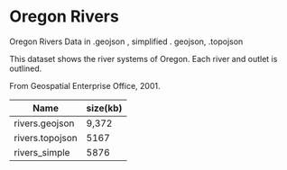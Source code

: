 # Oregon Rivers
Oregon Rivers Data in  .geojson , simplified . geojson,  .topojson 

This dataset shows the river systems of Oregon. Each river and outlet is outlined. 

From Geospatial Enterprise Office, 2001. 



| Name            | size(kb) |
| --------------- | -------- |
| rivers.geojson  | 9,372    |
| rivers.topojson | 5167     |
| rivers_simple   | 5876     |

